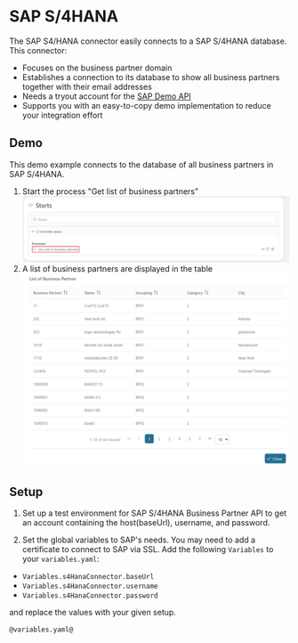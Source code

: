 # SAP S/4HANA

The SAP S4/HANA connector easily connects to a SAP S/4HANA database. This connector:

- Focuses on the business partner domain
- Establishes a connection to its database to show all business partners together with their email addresses
- Needs a tryout account for the [SAP Demo API](https://api.sap.com/api/API_BUSINESS_PARTNER/tryout)
- Supports you with an easy-to-copy demo implementation to reduce your integration effort

## Demo

This demo example connects to the database of all business partners in SAP S/4HANA.

1. Start the process "Get list of business partners"
![get-a-list-of-business-partners](images/get-a-list-of-business-partners.png)
2. A list of business partners are displayed in the table
![list-of-business-partners](images/list-of-business-partners.png)

## Setup

1. Set up a test environment for SAP S/4HANA Business Partner API to get an account containing the host(baseUrl), username, and password.

2. Set the global variables to SAP's needs. You may need to add a certificate to connect to SAP via SSL.
Add the following `Variables` to your `variables.yaml`:

- `Variables.s4HanaConnector.baseUrl`
- `Variables.s4HanaConnector.username`
- `Variables.s4HanaConnector.password`

and replace the values with your given setup.

```
@variables.yaml@
```


